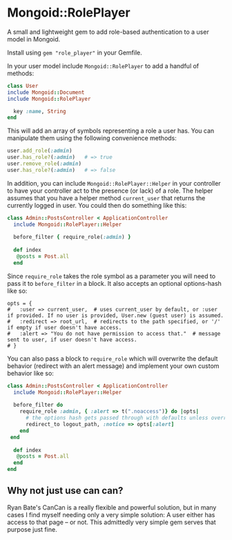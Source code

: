 Mongoid::RolePlayer
=

A small and lightweight gem to add role-based authentication to a user model
in Mongoid. 

Install using `gem "role_player"` in your Gemfile. 

In your user model include `Mongoid::RolePlayer` to add a handful of methods:

```ruby
class User
include Mongoid::Document
include Mongoid::RolePlayer

  key :name, String
end
```

This will add an array of symbols representing a role a user has. You can manipulate them using the following convenience methods: 

```ruby
user.add_role(:admin)
user.has_role?(:admin)   # => true
user.remove_role(:admin)
user.has_role?(:admin)   # => false
```

In addition, you can include `Mongoid::RolePlayer::Helper` in your controller
to have your controller act to the presence (or lack) of a role. The helper
assumes that you have a helper method `current_user` that returns the currently
logged in user. You could then do something like this:

```ruby
class Admin::PostsController < ApplicationController
  include Mongoid::RolePlayer::Helper
  
  before_filter { require_role(:admin) }
  
  def index
   @posts = Post.all
  end
```

Since `require_role` takes the role symbol as a parameter you will need to 
pass it to `before_filter` in a block. It also accepts an optional options-hash like so:

```
opts = {
#   :user => current_user,  # uses current_user by default, or :user if provided. If no user is provided, User.new (guest user) is assumed.
#   :redirect => root_url,  # redirects to the path specified, or '/' if empty if user doesn't have access.
#   :alert => "You do not have permission to access that."  # message sent to user, if user doesn't have access.
# }
```

You can also pass a block to `require_role` which will overwrite the default
behavior (redirect with an alert message) and implement your own custom behavior like so:

```ruby
class Admin::PostsController < ApplicationController
  include Mongoid::RolePlayer::Helper
  
  before_filter do
    require_role :admin, { :alert => t(".noaccess")} do |opts|
      # the options hash gets passed through with defaults unless overridden
      redirect_to logout_path, :notice => opts[:alert]
    end
 end
  
  def index
   @posts = Post.all
  end
end
```

Why not just use can can?
-

Ryan Bate's CanCan is a really flexible and powerful solution, but in many cases I find
myself needing only a very simple solution: A user either has access to that page – or not. This admittedly very simple gem serves that purpose just fine.





